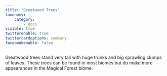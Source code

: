 ```yaml
---
title: 'Greatwood Trees'
taxonomy:
    category:
        - docs
visible: true
twitterenable: true
twittercardoptions: summary
facebookenable: false
---
```


Greatwood trees stand very tall with huge trunks and big sprawling clumps of leaves. These trees can be found in most biomes but do make more appearances in the Magical Forest biome.


